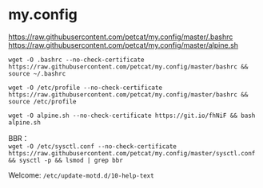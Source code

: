 # my.config

https://raw.githubusercontent.com/petcat/my.config/master/.bashrc
https://raw.githubusercontent.com/petcat/my.config/master/alpine.sh

`wget -O .bashrc --no-check-certificate https://raw.githubusercontent.com/petcat/my.config/master/bashrc && source ~/.bashrc`  

`wget -O /etc/profile --no-check-certificate https://raw.githubusercontent.com/petcat/my.config/master/bashrc && source /etc/profile`    

`wget -O alpine.sh --no-check-certificate https://git.io/fhNiF && bash alpine.sh`

BBR：    
`wget -O /etc/sysctl.conf --no-check-certificate https://raw.githubusercontent.com/petcat/my.config/master/sysctl.conf && sysctl -p && lsmod | grep bbr`

Welcome:
`/etc/update-motd.d/10-help-text`
